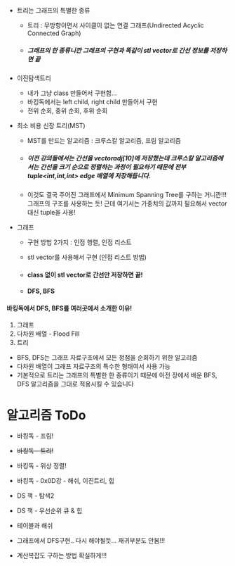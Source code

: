 - 트리는 그래프의 특별한 종류

  - 트리 : 무방향이면서 사이클이 없는 연결 그래프(Undirected Acyclic Connected Graph)

  - ##### 그래프의 한 종류니깐 그래프의 구현과 똑같이 stl vector로 간선 정보를 저장하면 끝





- 이진탐색트리
  - 내가 그냥 class 만들어서 구현함...
  - 바킹독에서는 left child, right child 만들어서 구현
  - 전위 순회, 중위 순회, 후위 순회



- 최소 비용 신장 트리(MST)

  - MST를 만드는 알고리즘 : 크루스칼 알고리즘, 프림 알고리즘

  - ##### 이전 강의들에서는 간선을 vector<int>adj[10]에 저장했는데 크루스칼 알고리즘에서는 간선을 크기 순으로 정렬하는 과정이 필요하기 때문에 전부 tuple<int,int,int> edge 배열에 저장해둡니다.

  - 이것도 결국 주어진 그래프에서 Minimum Spanning Tree를 구하는 거니깐!!! 그래프의 구조를 사용하는 듯! 근데 여기서는 가중치의 값까지 필요해서 vector 대신 tuple을 사용!



- 그래프

  - 구현 방법 2가지 : 인접 행렬, 인접 리스트

  - stl vector를 사용해서 구현 (인접 리스트 방법)

  - #### class 없이 stl vector로 간선만 저장하면 끝!

  - #### DFS, BFS





#### 바킹독에서 DFS, BFS를 여러곳에서 소개한 이유!

1. 그래프	
2. 다차원 배열 - Flood Fill
3. 트리

- BFS, DFS는 그래프 자료구조에서 모든 정점을 순회하기 위한 알고리즘
- 다차원 배열이 그래프 자료구조의 특수한 형태여서 사용 가능
- 기본적으로 트리는 그래프의 특별한 한 종류이기 때문에 이전 장에서 배운 BFS, DFS 알고리즘을 그대로 적용시킬 수 있습니다







# 알고리즘 ToDo

- 바킹독 -  프림!
- ~~바킹독 -  트리!~~
- 바킹독 - 위상 정렬!
- 바킹독 - 0x0D강 - 해쉬, 이진트리, 힙



- DS 책 - 탐색2
- DS 책 - 우선순위 큐 & 힙
- 테이블과 해쉬



- 그래프에서 DFS구현.. 다시 해야될듯... 재귀부분도 안봄!!!



- 계산복잡도 구하는 방법 확실하게!!!